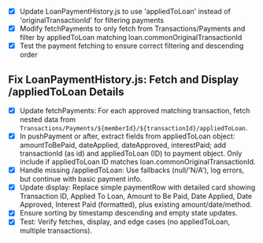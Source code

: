 - [x] Update LoanPaymentHistory.js to use 'appliedToLoan' instead of 'originalTransactionId' for filtering payments
- [x] Modify fetchPayments to only fetch from Transactions/Payments and filter by appliedToLoan matching loan.commonOriginalTransactionId
- [x] Test the payment fetching to ensure correct filtering and descending order

## Fix LoanPaymentHistory.js: Fetch and Display /appliedToLoan Details

- [x] Update fetchPayments: For each approved matching transaction, fetch nested data from `Transactions/Payments/${memberId}/${transactionId}/appliedToLoan`.
- [x] In pushPayment or after, extract fields from appliedToLoan object: amountToBePaid, dateApplied, dateApproved, interestPaid; add transactionId (as id) and appliedToLoan (ID) to payment object. Only include if appliedToLoan ID matches loan.commonOriginalTransactionId.
- [x] Handle missing /appliedToLoan: Use fallbacks (null/'N/A'), log errors, but continue with basic payment info.
- [x] Update display: Replace simple paymentRow with detailed card showing Transaction ID, Applied To Loan, Amount to Be Paid, Date Applied, Date Approved, Interest Paid (formatted), plus existing amount/date/method.
- [x] Ensure sorting by timestamp descending and empty state updates.
- [x] Test: Verify fetches, display, and edge cases (no appliedToLoan, multiple transactions).
